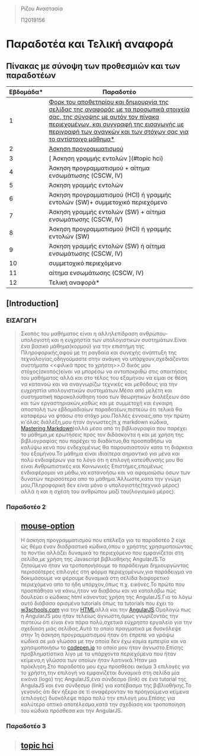 > Ρίζου Αναστασία
>
> Π2019156

# Παραδοτέα και Τελική αναφορά

## Πίνακας με σύνοψη των προθεσμιών και των παραδοτέων


| Εβδομάδα* | Παραδοτέο |
| --- | --- |
| 1 | [ Φορκ του αποθετηρίου και δημιουργία της σελίδας της αναφοράς με τα προσωπικά στοιχεία σας, της σύνοψης με αυτόν τον πίνακα περιεχομένων, και συγγραφή της εισαγωγής με περιγραφή των αναγκών και των στόχων σας για το αντίστοιχο μάθημα* ](#Introduction) |
| 2 |[ Άσκηση προγραμματισμού ](#mouse-option) |
| 3 | [ Άσκηση γραμμής εντολών ](#topic hci) |
| 4 | Άσκηση προγραμματισμού + αίτημα ενσωμάτωσης (CSCW, IV) |
| 5 | Άσκηση γραμμής εντολών |
| 6 | Άσκηση προγραμματισμού (HCI) ή γραμμής εντολών (SW)+ συμμετοχικό περιεχόμενο |
| 7 | Άσκηση γραμμής εντολών (SW) + αίτημα ενσωμάτωσης (CSCW, IV) |
| 8 | Άσκηση προγραμματισμού (HCI) ή γραμμής εντολών (SW) |
| 9 | Άσκηση γραμμής εντολών (SW) ή αίτημα ενσωμάτωσης (CSCW, IV) |
| 10 | συμμετοχικό περιεχόμενο |
| 11 | αίτημα ενσωμάτωσης (CSCW, IV) |
| 12 | Τελική αναφορά* |


## [Introduction]
### ΕΙΣΑΓΩΓΗ
> Σκοπός του μαθήματος είναι η αλληλεπίδραση ανθρώπου-υπολογιστή και η ευχρηστία των υπολογιστικών συστημάτων.Είναι ένα βασικό μάθημα(κορμού) για την επιστήμη της Πληροφορικής,αφού με τη ραγδαία και συνεχής ανάπτυξη της τεχνολογίας,οδηγούμαστε στην ανάγκη να υπάρχουν,σχεδιάζονται συστήματα <<φιλικά προς το χρήστη>>.Ο δικός μου στόχος(σκοπός)είναι να μπορέσω να ανταποκριθώ στις απαιτήσεις του μαθήματος αλλά και στο τέλος του εξαμήνου να είμαι σε θέση να κατανοώ και να αναγνωρίζω τεχνικές και μεθόδους για την ευχρηστία υπολογιστικών συστημάτων.Μέσα από μελέτη και συστηματική παρακολούθηση τόσο των θεωρητικών διαλέξεων όσο και τών εργαστηριακών,καθώς και με συμμετοχή και έγκαιρη αποστολή των εβδομαδιαίων παραδοτέων,πιστεύω ότι τελικά θα καταφέρω να φτάσω στο στόχο μου.Πολλές έννοιες,απο την πρώτη κι'όλας διάλεξη,μου ήταν άγνωστες(π.χ markdown κώδικα, [Mastering Markdown](https://guides.github.com/features/mastering-markdown/))αλλά μέσα από τη βιβλιογραφία που παρέχει το μάθημα,με ερωτήσεις προς τον διδάσκοντα ή και με χρήση της βιβλιογραφίας που παρέχει το διαδίκτυο,θα προσπαθήσω να καλύψω κενά που ενδεχομένως θα παρουσιαστούν κατα τη διάρκεια του εξαμήνου.Το μάθημα είναι ιδιαίτερα σημαντικό για μένα και πολύ ενδιαφέρων για το λόγο ότι η επιλογή κατεύθυνσής μου θα είναι Ανθρωπιστικές και Κοινωνικές Επιστήμες,επομένως ενδιαφέρομαι να μάθω,να κατανοήσω και να αφομοιώσω όσων των δυνατών περισσότερα απο το μάθημα.'Αλλωστε,κατα την γνώμη μου,Πληροφορική δεν είναι μόνο ο υπολογιστής(τεχνικό μέρος) αλλά η και η σχέση του ανθρώπου μαζί του(λογισμικό μέρος).

### Παραδοτέο 2 
> ## [mouse-option](https://github.com/Anastasia-Rizou/site/blob/master/_remix/mouse-option.md)
> Η άσκηση προγραμματισμού που επέλεξα για το παραδοτέο 2 είχε ώς θέμα έναν διαδραστικό κώδικα,όπου ο χρήστης χρησιμοποιώντας το ποντίκι αλλάζει δυναμικά το περιεχόμενο που εμφανίζεται στη σελίδα,με χρήση της Javascript βιβλιοθήκης AngularJS.Το ζητούμενο ήταν να τροποποιήσουμε το παράδειγμα δημιουργώντας περισσότερες επιλογές στη φόρμα περιεχομένων,για παράδειγμα να δοκιμάσουμε να φέρουμε δυναμικά στη σελίδα διαφορετικό περιεχόμενο απο το ήδη υπάρχον,όπως π.χ. εικόνες.Το πρώτο που προσπάθησα να κάνω,ήταν να διαβάσω και να καταλάβω πώς δουλεύει ο κώδικας html κάνοντας χρήση της AngularJS.Για το λόγω αυτό διάβασα ορισμένα tutorials όπως τα  tutorials που έχει το [w3schools.com](https://www.w3schools.com/) για την [HTML](https://www.w3schools.com/html/)αλλά και την [AngularJS](https://www.w3schools.com/angular/).Ομολογώ πως η AngularJS μου ήταν τελείως άγνωστη,όμως γνωρίζοντάς την πιστεύω ότι είναι ένα πάρα πολύ,σχετικά εύχρηστο εργαλείο για την σχεδίαση μιάς σελίδας.Αυτό το οποίο πραγματικά με δυσκόλεψε στην 1η άσκηση προγραμματισμού ήταν ότι έπρεπε να γράψω κώδικα σε μιά γλώσσα με την οποία δεν έχω καμία εμπειρία και να χρησιμοποιήσω το [codepen.io](https://codepen.io) το οποίο μου ήταν άγνωστο.Επίσης προβληματίστικα λίγο με τα υπάρχοντα περιεχόμενα που ήταν κείμενα,η γλώσσα των οποίων ήταν λατινικά.Ήταν μια πρόκληση.Στο παραδοτέο μου έχω προσθέσει ακόμα 3 επιλογές για το χρήστη,την επιλογή να εμφανίζεται δυναμικά στη σελίδα μία εικόνα (logo) της AngularJS,ένα σύνδεσμο (link) σε ένα tutorial της AngulaJS και ένα σύνδεσμο (link) για κατέβασμα της βιβλιοθήκης.Το γεγονός ότι δεν ήξερα σε τί αναφέρονταν τα πρόηγούμενα κείμενα (επιλογές) δυσκόλεψε πάρα πολύ την επιλογή μου.Επίσης για καλύτερο οπτικό αποτέλεσμα,κατά την σχεδίαση και τροποποίηση του κώδικα πρόσθεσα και την AngularJS.  

### Παραδοτέο 3
> ## [topic hci](https://asciinema.org/a/ccRF2NdmRr6kJB1WSOu34CMcX)
